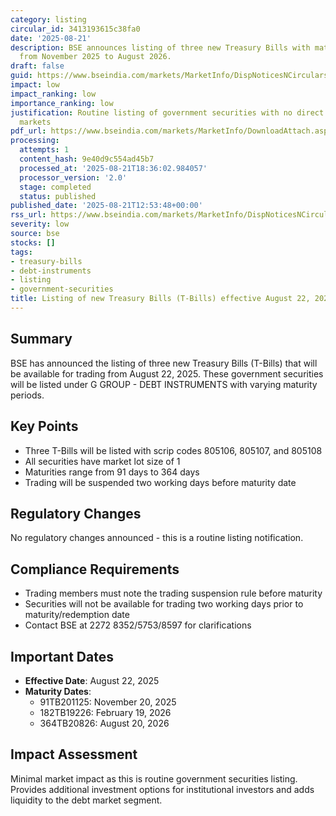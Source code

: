 ```yaml
---
category: listing
circular_id: 3413193615c38fa0
date: '2025-08-21'
description: BSE announces listing of three new Treasury Bills with maturities ranging
  from November 2025 to August 2026.
draft: false
guid: https://www.bseindia.com/markets/MarketInfo/DispNoticesNCirculars.aspx?Noticeid={E7164776-5864-4903-835C-EF82BC4E8486}&noticeno=20250821-48&dt=08/21/2025&icount=48&totcount=73&flag=0
impact: low
impact_ranking: low
importance_ranking: low
justification: Routine listing of government securities with no direct impact on equity
  markets
pdf_url: https://www.bseindia.com/markets/MarketInfo/DownloadAttach.aspx?id=20250821-48&attachedId=
processing:
  attempts: 1
  content_hash: 9e40d9c554ad45b7
  processed_at: '2025-08-21T18:36:02.984057'
  processor_version: '2.0'
  stage: completed
  status: published
published_date: '2025-08-21T12:53:48+00:00'
rss_url: https://www.bseindia.com/markets/MarketInfo/DispNoticesNCirculars.aspx?Noticeid={E7164776-5864-4903-835C-EF82BC4E8486}&noticeno=20250821-48&dt=08/21/2025&icount=48&totcount=73&flag=0
severity: low
source: bse
stocks: []
tags:
- treasury-bills
- debt-instruments
- listing
- government-securities
title: Listing of new Treasury Bills (T-Bills) effective August 22, 2025
---
```


## Summary

BSE has announced the listing of three new Treasury Bills (T-Bills) that will be available for trading from August 22, 2025. These government securities will be listed under G GROUP - DEBT INSTRUMENTS with varying maturity periods.

## Key Points

- Three T-Bills will be listed with scrip codes 805106, 805107, and 805108
- All securities have market lot size of 1
- Maturities range from 91 days to 364 days
- Trading will be suspended two working days before maturity date

## Regulatory Changes

No regulatory changes announced - this is a routine listing notification.

## Compliance Requirements

- Trading members must note the trading suspension rule before maturity
- Securities will not be available for trading two working days prior to maturity/redemption date
- Contact BSE at 2272 8352/5753/8597 for clarifications

## Important Dates

- **Effective Date**: August 22, 2025
- **Maturity Dates**:
  - 91TB201125: November 20, 2025
  - 182TB19226: February 19, 2026
  - 364TB20826: August 20, 2026

## Impact Assessment

Minimal market impact as this is routine government securities listing. Provides additional investment options for institutional investors and adds liquidity to the debt market segment.